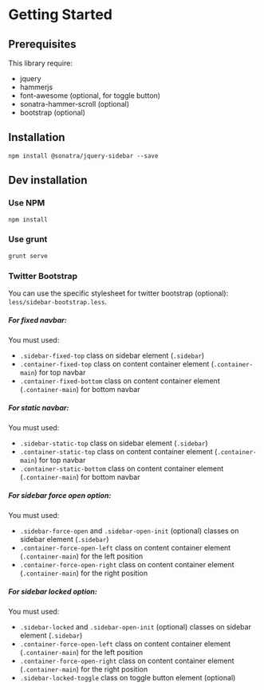 Getting Started
===============

Prerequisites
-------------

This library require:

- jquery
- hammerjs
- font-awesome (optional, for toggle button)
- sonatra-hammer-scroll (optional)
- bootstrap (optional)

Installation
------------

```
npm install @sonatra/jquery-sidebar --save
```

Dev installation
----------------

### Use NPM

```
npm install
```

### Use grunt

```
grunt serve
```

### Twitter Bootstrap

You can use the specific stylesheet for twitter bootstrap (optional): `less/sidebar-bootstrap.less`.

##### For fixed navbar:

You must used:
- `.sidebar-fixed-top` class on sidebar element (`.sidebar`)
- `.container-fixed-top` class on content container element (`.container-main`) for top navbar
- `.container-fixed-bottom` class on content container element (`.container-main`) for bottom navbar

##### For static navbar:

You must used:
- `.sidebar-static-top` class on sidebar element (`.sidebar`)
- `.container-static-top` class on content container element (`.container-main`) for top navbar
- `.container-static-bottom` class on content container element (`.container-main`) for bottom navbar

##### For sidebar force open option:

You must used:

- `.sidebar-force-open` and `.sidebar-open-init` (optional) classes on sidebar element (`.sidebar`)
- `.container-force-open-left` class on content container element (`.container-main`) for the left position
- `.container-force-open-right` class on content container element (`.container-main`) for the right position

##### For sidebar locked option:

You must used:

- `.sidebar-locked` and `.sidebar-open-init` (optional) classes on sidebar element (`.sidebar`)
- `.container-force-open-left` class on content container element (`.container-main`) for the left position
- `.container-force-open-right` class on content container element (`.container-main`) for the right position
- `.sidebar-locked-toggle` class on toggle button element (optional)
